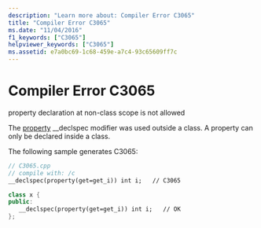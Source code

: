 ```yaml
---
description: "Learn more about: Compiler Error C3065"
title: "Compiler Error C3065"
ms.date: "11/04/2016"
f1_keywords: ["C3065"]
helpviewer_keywords: ["C3065"]
ms.assetid: e7a0bc69-1c68-459e-a7c4-93c65609ff7c
---
```

# Compiler Error C3065

property declaration at non-class scope is not allowed

The [property](../../cpp/property-cpp.md) __declspec modifier was used outside a class.  A property can only be declared inside a class.

The following sample generates C3065:

```cpp
// C3065.cpp
// compile with: /c
__declspec(property(get=get_i)) int i;   // C3065

class x {
public:
   __declspec(property(get=get_i)) int i;   // OK
};
```

